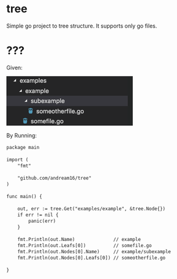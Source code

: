 # tree
Simple go project to tree structure. It supports only go files.

# ???

Given:

![alt text](https://raw.githubusercontent.com/AndreaM16/tree/master/assets/example_structure.png)

By Running:

```
package main

import (
	"fmt"

	"github.com/andream16/tree"
)

func main() {

	out, err := tree.Get("examples/example", &tree.Node{})
	if err != nil {
		panic(err)
	}

	fmt.Println(out.Name)              // example
	fmt.Println(out.Leafs[0])          // somefile.go
	fmt.Println(out.Nodes[0].Name)     // example/subexample
	fmt.Println(out.Nodes[0].Leafs[0]) // someotherfile.go

}
```

